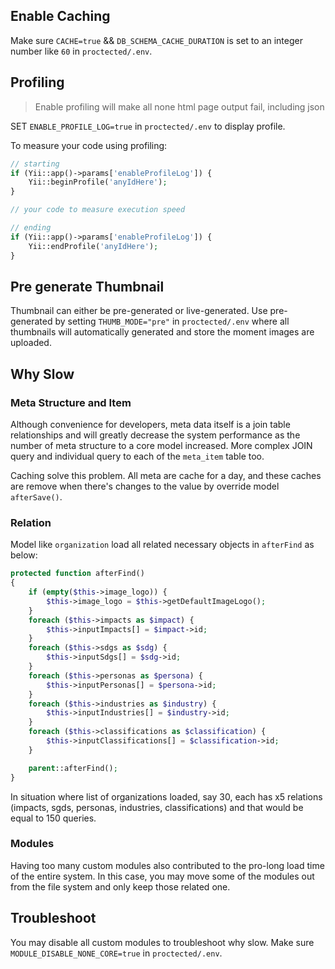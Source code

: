 
## Enable Caching
Make sure `CACHE=true` && `DB_SCHEMA_CACHE_DURATION` is set to an integer number like `60` in `proctected/.env`.

## Profiling
  > Enable profiling will make all none html page output fail, including json

SET `ENABLE_PROFILE_LOG=true` in `proctected/.env` to display profile.

To measure your code using profiling:
```php
// starting
if (Yii::app()->params['enableProfileLog']) {
	Yii::beginProfile('anyIdHere');
}

// your code to measure execution speed

// ending
if (Yii::app()->params['enableProfileLog']) {
	Yii::endProfile('anyIdHere');
}
```

## Pre generate Thumbnail
Thumbnail can either be pre-generated or live-generated. Use pre-generated by setting `THUMB_MODE="pre"` in `proctected/.env` where all thumbnails will automatically generated and store the moment images are uploaded.

## Why Slow
### Meta Structure and Item
Although convenience for developers, meta data itself is a join table relationships and will greatly decrease the system performance as the number of meta structure to a core model increased. More complex JOIN query and individual query to each of the `meta_item` table too.

Caching solve this problem. All meta are cache for a day, and these caches are remove when there's changes to the value by override model `afterSave()`.

### Relation
Model like `organization` load all related necessary objects in `afterFind` as below:

```php
protected function afterFind()
{
    if (empty($this->image_logo)) {
        $this->image_logo = $this->getDefaultImageLogo();
    }
    foreach ($this->impacts as $impact) {
        $this->inputImpacts[] = $impact->id;
    }
    foreach ($this->sdgs as $sdg) {
        $this->inputSdgs[] = $sdg->id;
    }
    foreach ($this->personas as $persona) {
        $this->inputPersonas[] = $persona->id;
    }
    foreach ($this->industries as $industry) {
        $this->inputIndustries[] = $industry->id;
    }
    foreach ($this->classifications as $classification) {
        $this->inputClassifications[] = $classification->id;
    }

    parent::afterFind();
}
```

In situation where list of organizations loaded, say 30, each has x5 relations (impacts, sgds, personas, industries, classifications) and that would be equal to 150 queries. 

### Modules
Having too many custom modules also contributed to the pro-long load time of the entire system. In this case, you may move some of the modules out from the file system and only keep those related one.

## Troubleshoot
You may disable all custom modules to troubleshoot why slow. Make sure `MODULE_DISABLE_NONE_CORE=true` in `proctected/.env`.